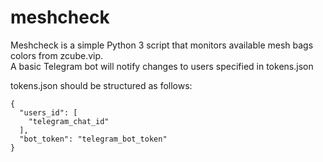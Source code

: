 # meshcheck
Meshcheck is a simple Python 3 script that monitors available mesh bags colors from zcube.vip.  
A basic Telegram bot will notify changes to users specified in tokens.json  

tokens.json should be structured as follows:
```
{
  "users_id": [
    "telegram_chat_id"
  ],
  "bot_token": "telegram_bot_token"
}
```

